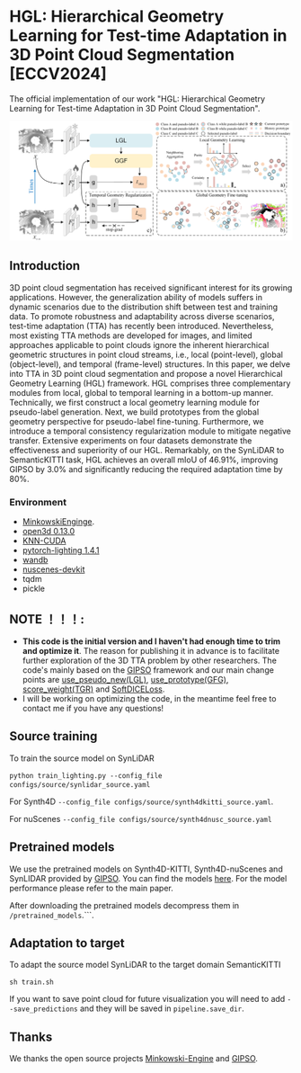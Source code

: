 # **HGL: Hierarchical Geometry Learning for Test-time Adaptation in 3D Point Cloud Segmentation [ECCV2024]**

The official implementation of our work "HGL: Hierarchical Geometry Learning for Test-time Adaptation in 3D Point Cloud Segmentation".

![image](https://github.com/tpzou/HGL/blob/master/pic/fig_framework1.png)

## Introduction
3D point cloud segmentation has received significant interest for its growing applications. However, the generalization ability of models suffers in dynamic scenarios due to the distribution shift between test and training data. To promote robustness and adaptability across diverse scenarios, test-time adaptation (TTA) has recently been introduced. Nevertheless, most existing TTA methods are developed for images, and limited approaches applicable to point clouds ignore the inherent hierarchical geometric structures in point cloud streams, i.e., local (point-level), global (object-level), and temporal (frame-level) structures. In this paper, we delve into TTA in 3D point cloud segmentation and propose a novel Hierarchical Geometry Learning (HGL) framework. HGL comprises three complementary modules from local, global to temporal learning in a bottom-up manner. Technically, we first construct a local geometry learning module for pseudo-label generation. Next, we build prototypes from the global geometry perspective for pseudo-label fine-tuning. Furthermore, we introduce a temporal consistency regularization module to mitigate negative transfer. Extensive experiments on four datasets demonstrate the effectiveness and superiority of our HGL. Remarkably, on the SynLiDAR to SemanticKITTI task, HGL achieves an overall mIoU of 46.91\%, improving GIPSO by 3.0\% and significantly reducing the required adaptation time by 80\%.

### Environment
- [MinkowskiEnginge](https://github.com/NVIDIA/MinkowskiEngine).
- [open3d 0.13.0](http://www.open3d.org)
- [KNN-CUDA](https://github.com/unlimblue/KNN_CUDA)
- [pytorch-lighting 1.4.1](https://www.pytorchlightning.ai)
- [wandb](https://docs.wandb.ai/quickstart)
- [nuscenes-devkit](https://github.com/nutonomy/nuscenes-devkit)
- tqdm
- pickle

## NOTE ！！！:
- __This code is the initial version and I haven't had enough time to trim and optimize it__. The reason for publishing it in advance is to facilitate further exploration of the 3D TTA problem by other researchers. The code's mainly based on the [GIPSO](https://github.com/saltoricristiano/gipso-sfouda) framework and our main change points are [use_pseudo_new(LGL)](https://github.com/tpzou/HGL/blob/91523a12301c38cc8f436fd5a07ac0ee866d0685/pipelines/adaptation_online_single.py#L566), [use_prototype(GFG)](https://github.com/tpzou/HGL/blob/91523a12301c38cc8f436fd5a07ac0ee866d0685/pipelines/adaptation_online_single.py#L709C26-L709C39), [score_weight(TGR)](https://github.com/tpzou/HGL/blob/91523a12301c38cc8f436fd5a07ac0ee866d0685/pipelines/adaptation_online_single.py#L840C34-L840C46) and [SoftDICELoss](https://github.com/tpzou/HGL/blob/91523a12301c38cc8f436fd5a07ac0ee866d0685/utils/losses.py#L120C7-L120C19).
- I will be working on optimizing the code, in the meantime feel free to contact me if you have any questions!

## Source training

To train the source model on SynLiDAR
```
python train_lighting.py --config_file configs/source/synlidar_source.yaml
```
For Synth4D   ``--config_file configs/source/synth4dkitti_source.yaml``.

For nuScenes ``--config_file configs/source/synth4dnusc_source.yaml``

## Pretrained models

We use the pretrained models on Synth4D-KITTI, Synth4D-nuScenes and SynLIDAR provided by [GIPSO](https://github.com/saltoricristiano/gipso-sfouda). You can find the models [here](https://drive.google.com/file/d/1gT6KN1pYWj800qX54jAjWl5VGrHs8Owc/view?usp=sharing).
For the model performance please refer to the main paper.

After downloading the pretrained models decompress them in ```/pretrained_models```.```.


## Adaptation to target

To adapt the source model SynLiDAR to the target domain SemanticKITTI

```
sh train.sh
``` 
If you want to save point cloud for future visualization you will need to add ``--save_predictions`` and they will be saved in ```pipeline.save_dir```. 

## Thanks
We thanks the open source projects [Minkowski-Engine](https://github.com/NVIDIA/MinkowskiEngine) and [GIPSO](https://github.com/saltoricristiano/gipso-sfouda).






